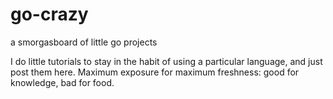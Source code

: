 # go-crazy
a smorgasboard of little go projects

I do little tutorials to stay in the habit of using a particular language, and just post them here.  Maximum exposure for maximum freshness: good for knowledge, bad for food.
